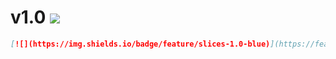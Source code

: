 # v1.0 [![](https://img.shields.io/badge/feature/slices-1.0-blue)](https://featureslices.dev)

```md
[![](https://img.shields.io/badge/feature/slices-1.0-blue)](https://featureslices.dev)
```
